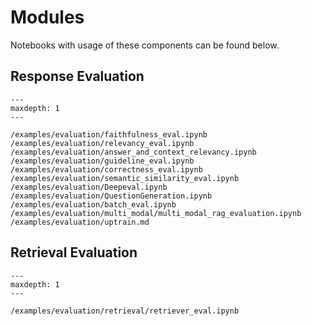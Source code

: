 # Modules

Notebooks with usage of these components can be found below.

## Response Evaluation

```{toctree}
---
maxdepth: 1
---

/examples/evaluation/faithfulness_eval.ipynb
/examples/evaluation/relevancy_eval.ipynb
/examples/evaluation/answer_and_context_relevancy.ipynb
/examples/evaluation/guideline_eval.ipynb
/examples/evaluation/correctness_eval.ipynb
/examples/evaluation/semantic_similarity_eval.ipynb
/examples/evaluation/Deepeval.ipynb
/examples/evaluation/QuestionGeneration.ipynb
/examples/evaluation/batch_eval.ipynb
/examples/evaluation/multi_modal/multi_modal_rag_evaluation.ipynb
/examples/evaluation/uptrain.md
```

## Retrieval Evaluation

```{toctree}
---
maxdepth: 1
---

/examples/evaluation/retrieval/retriever_eval.ipynb
```

